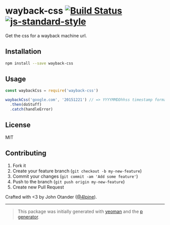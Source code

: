 # wayback-css [![Build Status](https://secure.travis-ci.org/cssstats/wayback-css.svg?branch=master)](https://travis-ci.org/cssstats/wayback-css) [![js-standard-style](https://img.shields.io/badge/code%20style-standard-brightgreen.svg?style=flat)](https://github.com/feross/standard)

Get the css for a wayback machine url.

## Installation

```bash
npm install --save wayback-css
```

## Usage

```javascript
const waybackCss = require('wayback-css')

waybackCss('google.com', '20151221') // => YYYYMMDDhhss timestamp format
  .then(doStuff)
  .catch(handleError)
```

## License

MIT

## Contributing

1. Fork it
2. Create your feature branch (`git checkout -b my-new-feature`)
3. Commit your changes (`git commit -am 'Add some feature'`)
4. Push to the branch (`git push origin my-new-feature`)
5. Create new Pull Request

Crafted with <3 by John Otander ([@4lpine](https://twitter.com/4lpine)).

---

> This package was initially generated with [yeoman](http://yeoman.io) and the [p generator](https://github.com/johnotander/generator-p.git).
